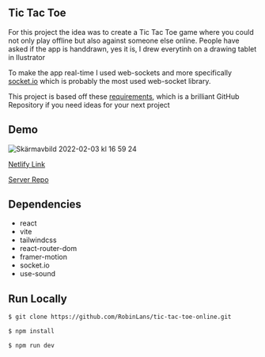 ## Tic Tac Toe

For this project the idea was to create a Tic Tac Toe game where you could not only play offline but also against someone else online. People have asked if the app is handdrawn, yes it is, I drew everytinh on a drawing tablet in Ilustrator 

To make the app real-time I used web-sockets and more specifically [socket.io](https://socket.io/) which is probably the most used web-socket library.

This project is based off these [requirements](https://github.com/rickywid/app-ideas/issues/8), which is a brilliant GitHub Repository if you need ideas for your next project

## Demo
![Skärmavbild 2022-02-03 kl  16 59 24](https://user-images.githubusercontent.com/78489322/152379569-ee824d31-1e89-41a4-954b-2854eaaec2fb.png)

[Netlify Link](https://loving-goodall-298aab.netlify.app/)

[Server Repo](https://github.com/RobinLans/tic-tac-toe-server)

## Dependencies

-   react
-   vite
-   tailwindcss
-   react-router-dom
-   framer-motion
-   socket.io
-   use-sound

## Run Locally

```sh
$ git clone https://github.com/RobinLans/tic-tac-toe-online.git
```

```sh
$ npm install
```

```sh
$ npm run dev
```
